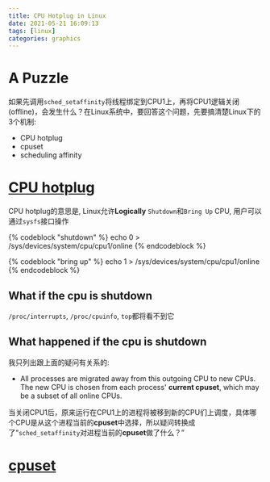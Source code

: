 ```yaml
---
title: CPU Hotplug in Linux
date: 2021-05-21 16:09:13
tags: [linux]
categories: graphics
---
```


# A Puzzle
如果先调用`sched_setaffinity`将线程绑定到CPU1上，再将CPU1逻辑关闭(offline)，会发生什么？在Linux系统中，要回答这个问题，先要搞清楚Linux下的3个机制:

- CPU hotplug
- cpuset
- scheduling affinity


# [CPU hotplug](https://www.kernel.org/doc/html/latest/core-api/cpu_hotplug.html)
CPU hotplug的意思是, Linux允许**Logically** `Shutdown`和`Bring Up` CPU, 用户可以通过`sysfs`接口操作

{% codeblock "shutdown" %}
echo 0 > /sys/devices/system/cpu/cpu1/online
{% endcodeblock %}

{% codeblock "bring up" %}
echo 1 > /sys/devices/system/cpu/cpu1/online
{% endcodeblock %}

## What if the cpu is shutdown
`/proc/interrupts`, `/proc/cpuinfo`, `top`都将看不到它

## What happened if the cpu is shutdown
我只列出跟上面的疑问有关系的:

- All processes are migrated away from this outgoing CPU to new CPUs. The new CPU is chosen from each process' **current cpuset**, which may be a subset of all online CPUs.

当关闭CPU1后，原来运行在CPU1上的进程将被移到新的CPU们上调度，具体哪个CPU是从这个进程当前的**cpuset**中选择，所以疑问转换成了“`sched_setaffinity`对进程当前的**cpuset**做了什么？”

# [cpuset](https://www.kernel.org/doc/html/latest/admin-guide/cgroup-v1/cpusets.html)



